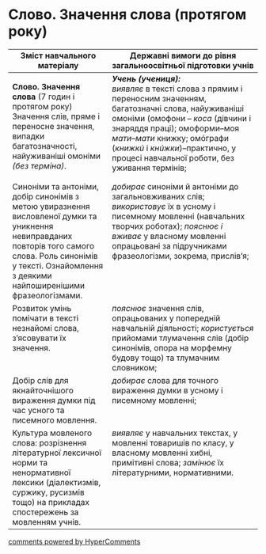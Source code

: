 <div id="hypercomments_widget" class="js-hypercomments-widget invisible"></div>

# Слово. Значення слова (протягом року)

<table>
  <tr>
    <td width="40%" align="center"><b>Зміст навчального матеріалу</b></td>
    <td width="60%" align="center"><b>Державні вимоги до рівня загальноосвітньої підготовки учнів</b></td>
  </tr>
<tbody>
  <tr>
    <td width="40%" style="vertical-align:top !important;">
    <p><b>Слово. Значення слова</b> (7 годин і протягом року)<br>
Значення слів, пряме і переносне значення, випадки багатозначності, найуживаніші омоніми <i>(без терміна)</i>.</td>
    <td width="60%" style="vertical-align:top !important;">
<i><b>Учень (учениця):</b></i><br>
<i>виявляє</i> в тексті слова з прямим і переносним значенням, багатозначні слова, найуживаніші омоніми (омофони – <i>коса</i> (дівчини і знаряддя праці); омоформи–моя <i>мати</i>–<i>мати</i> книжку; омóграфи (<i>книжкú</i> і <i>кнúжки</i>)–практично, у процесі навчальної роботи, без уживання термінів; </td>
  </tr>
  <tr>
    <td width="40%" style="vertical-align:top !important;">
Синоніми та антоніми, добір синонімів з метою увиразнення висловленої думки та уникнення невиправданих повторів того самого слова. Роль синонімів у тексті. Ознайомлення з деякими найпоширенішими фразеологізмами.</td>
    <td width="60%" style="vertical-align:top !important;">
<i>добирає</i> синоніми й антоніми до загальновживаних слів; <i>використовує</i> їх в усному і писемному мовленні (навчальних творчих роботах); <i>пояснює і вживає</i> у власному мовленні опрацьовані за підручниками фразеологізми, зокрема, прислів’я;</td>
  </tr>
  <tr>
    <td width="40%" style="vertical-align:top !important;">
Розвиток умінь помічати в тексті незнайомі слова, з’ясовувати їх значення.</td>
    <td width="60%" style="vertical-align:top !important;">
<i>пояснює</i> значення слів, опрацьованих у попередній навчальній діяльності; <i>користується</i> прийомами тлумачення слів (добір синонімів, опора на морфемну будову тощо) та тлумачним словником;</td>
  </tr>
  <tr>
    <td width="40%" style="vertical-align:top !important;">
Добір слів для якнайточнішого вираження думки під час усного та писемного мовлення.</td>
    <td width="60%" style="vertical-align:top !important;">
<i>добирає</i> слова для точного вираження думки в усному і писемному мовленні;</td>
  </tr>
  <tr>
    <td width="40%" style="vertical-align:top !important;">
Культура мовленого слова: розрізнення літературної лексичної норми та ненормативної лексики (діалектизмів, суржику, русизмів тощо) на прикладах спостережень за мовленням учнів.</td>
    <td width="60%" style="vertical-align:top !important;">
<i>виявляє</i> у навчальних текстах, у мовленні товаришів по класу, у власному мовленні хибні, примітивні слова; <i>замінює</i> їх літературними, нормативними.</td>
  </tr>
</tbody>
</table>

<div class="js-hypercomments-container">
<a href="http://hypercomments.com" class="hc-link" title="comments widget">comments powered by HyperComments</a>
</div>